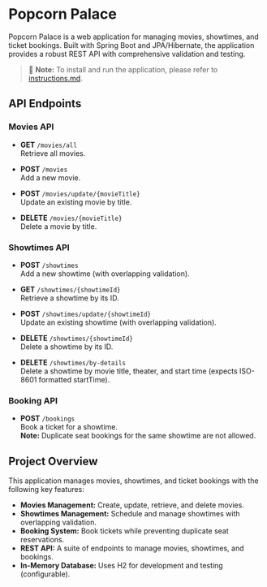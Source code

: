 # Popcorn Palace

Popcorn Palace is a web application for managing movies, showtimes, and ticket bookings. Built with Spring Boot and JPA/Hibernate, the application provides a robust REST API with comprehensive validation and testing.

> 📄 **Note:** To install and run the application, please refer to [instructions.md]([instructions.md](https://github.com/alihaj00/popcorn_place/blob/main/Instructions.md)).

## API Endpoints

### Movies API

- **GET** `/movies/all`  
  Retrieve all movies.

- **POST** `/movies`  
  Add a new movie.

- **POST** `/movies/update/{movieTitle}`  
  Update an existing movie by title.

- **DELETE** `/movies/{movieTitle}`  
  Delete a movie by title.

### Showtimes API

- **POST** `/showtimes`  
  Add a new showtime (with overlapping validation).

- **GET** `/showtimes/{showtimeId}`  
  Retrieve a showtime by its ID.

- **POST** `/showtimes/update/{showtimeId}`  
  Update an existing showtime (with overlapping validation).

- **DELETE** `/showtimes/{showtimeId}`  
  Delete a showtime by its ID.

- **DELETE** `/showtimes/by-details`  
  Delete a showtime by movie title, theater, and start time (expects ISO-8601 formatted startTime).

### Booking API

- **POST** `/bookings`  
  Book a ticket for a showtime.  
  **Note:** Duplicate seat bookings for the same showtime are not allowed.

## Project Overview

This application manages movies, showtimes, and ticket bookings with the following key features:
- **Movies Management:** Create, update, retrieve, and delete movies.
- **Showtimes Management:** Schedule and manage showtimes with overlapping validation.
- **Booking System:** Book tickets while preventing duplicate seat reservations.
- **REST API:** A suite of endpoints to manage movies, showtimes, and bookings.
- **In-Memory Database:** Uses H2 for development and testing (configurable).
